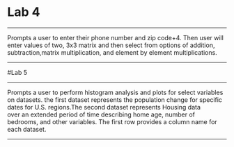 # Lab 4
*********
Prompts a user to enter their phone number and zip code+4.
Then user will enter values of two, 3x3 matrix and then select from options
of addition, subtraction,matrix multiplication,
and element by element multiplications.
*********
#Lab 5
**********
Prompts a user to perform histogram analysis and plots for
select variables on datasets. the first dataset represents the population change
for specific dates for U.S. regions.The second dataset represents Housing data \
over an extended period of time describing home age, number of bedrooms, and other
variables. The first row provides a column name for each dataset.
**********
